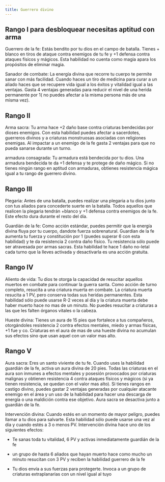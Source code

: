 ```yaml
---
title: Guerrero divino
---
```


## Rango I para desbloquear necesitas aptitud con arma

Guerrero de la fe: Estás bendito por tu dios en el campo de batalla. Tienes + blanco en tiros de ataque contra enemigos de tu fe y +1 defensa contra ataques físicos y mágicos. Esta habilidad no cuenta como magia apara los propósitos de eliminar magia.

Sanador de combate: La energía divina que recorre tu cuerpo te permite sanar con más facilidad. Cuando haces un tiro de medicina para curar a un aliado haces que se recupere vida igual a los éxitos y vitalidad igual a las ventajas. Gasta 4 ventajas generadas para reducir el nivel de una herida permanente por 1( no puedes afectar a la misma persona más de una misma vez).

## Rango II

Arma sacra: Tu arma hace +2 daño base contra criaturas bendecidas por dioses enemigos. Con esta habilidad puedes afectar a sacerdotes, guerreros divinos y a criaturas monstruosas asociadas con religiones enemigas. Al impactar a un enemigo de la fe gasta 2 ventajas para que no pueda sanarse durante un turno.

armadura consagrada: Tu armadura está bendecida por tu dios. Una armadura bendecida te da +1 defensa y te protege de daño mágico. Si no tienes ningún rango en aptitud con armaduras, obtienes resistencia mágica igual a tu rango de guerrero divino.

## Rango III

Plegaria: Antes de una batalla, puedes realizar una plegaria a tu dios junto con tus aliados para concederte suerte en la batalla. Todos aquellos que realicen la plegaria tendrán +blanco y +1 defensa contra enemigos de la fe. Este efecto dura durante el resto del día.

Guardián de la fe: Como acción estándar, puedes permitir que la energía divina fluya por tu cuerpo, dandote fuerza sobrenatural. Guardian de la fe aumenta tu fuerza y constitución por 1 (puedes superar 6 con esta habilidad) y te da  resistencia 2 contra daño físico. Tu resistencia sólo puede ser atravesada por armas sacras. Esta habilidad te hace 1 daño no-letal cada turno que la lleves activada y desactivarla es una acción gratuita.

## Rango IV

Aliento de vida: Tu dios te otorga la capacidad de resucitar aquellos muertos en combate para continuar la guerra santa. Como acción de turno completo, resucita a una criatura muerta en combate. La criatura muerta resucita a 1 PV, pero conserva todas sus heridas permanentes. Esta habilidad sólo puede usarse R-2 veces al día y la criatura muerta debe haber muerto hace no mas de un minuto. No puedes resucitar a criaturas a las que les falten órganos vitales o la cabeza.

Hueste divina: Tienes un aura de 15 pies que fortalece a tus compañeros, otorgándoles resistencia 2 contra efectos mentales, miedo y armas físicas, +1 fue y co. Criaturas en el aura de mas de una hueste divina no acumulan sus efectos sino que usan aquel con un valor mas alto.

## Rango V

Aura sacra: Eres un santo viviente de tu fe. Cuando uses la habilidad guardián de la fe, activa un aura divina de 20 pies. Todas las criaturas en el aura son inmunes a efectos mentales y posesión provocados por criaturas malignas y obtienen resistencia 4 contra ataques físicos y mágicos (si ya tienen resistencia, se quedan con el valor mas alto). Si tienes rangos en castigo divino, puedes gastar 2 ventajas generadas por cualquier atacante enemigo en el área y un uso de la habilidad para hacer una descarga de energía o una maldición contra ese objetivo. Aura sacra se desactiva junto a guardián de la fe.

Intervención divina: Cuando estés en un momento de mayor peligro, puedes llamar a tu dios para salvarte. Esta habilidad sólo puede usarse una vez al día y cuando estés a 3 o menos PV. Intervención divina hace uno de los siguientes efectos:

- Te sanas toda tu vitalidad, 6 PV y activas inmediatamente guardián de la fe

- un grupo de hasta 6 aliados que hayan muerto hace como mucho un minuto resucitan con 3 PV y reciben la habilidad guerrero de la fe
- Tu dios envía a sus fuerzas para protegerte. Invoca a un grupo de criaturas extraplanarias con un nivel igual al tuyo

